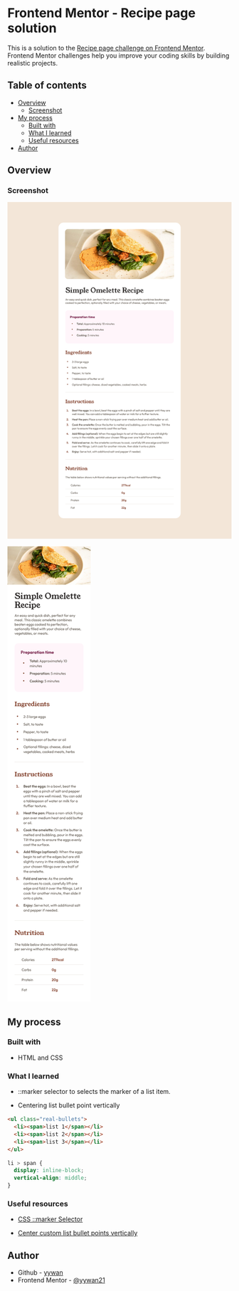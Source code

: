 # Frontend Mentor - Recipe page solution

This is a solution to the [Recipe page challenge on Frontend Mentor](https://www.frontendmentor.io/challenges/recipe-page-KiTsR8QQKm). Frontend Mentor challenges help you improve your coding skills by building realistic projects. 

## Table of contents

- [Overview](#overview)
  - [Screenshot](#screenshot)
- [My process](#my-process)
  - [Built with](#built-with)
  - [What I learned](#what-i-learned)
  - [Useful resources](#useful-resources)
- [Author](#author)

## Overview

### Screenshot

![](assets\screenshots\recipe-page.png)

![recipe-page-mobile](assets\screenshots\recipe-page-mobile.png)

## My process

### Built with

- HTML and CSS

### What I learned

- ::marker selector to selects the marker of a list item.

- Centering list bullet point vertically

```html
<ul class="real-bullets">
  <li><span>list 1</span></li>
  <li><span>list 2</span></li>
  <li><span>list 3</span></li>
</ul>
```
```css
li > span {
  display: inline-block;
  vertical-align: middle;
}
```
### Useful resources

- [CSS ::marker Selector](https://www.w3schools.com/cssref/sel_marker.php)

- [Center custom list bullet points vertically](https://idkshite.com/posts/vertical-center-bullet) 

## Author

- Github - [yywan](https://github.com/yywan21)
- Frontend Mentor - [@yywan21](https://www.frontendmentor.io/profile/yywan21)
